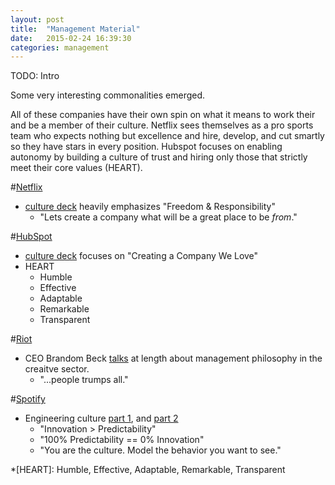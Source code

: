 ```yaml
---
layout: post
title:  "Management Material"
date:   2015-02-24 16:39:30
categories: management
---
```


TODO: Intro

Some very interesting commonalities emerged. 

All of these companies have their own spin on what it means to work their and be a member of their culture. Netflix sees themselves as a pro sports team who expects nothing but excellence and hire, develop, and cut smartly so they have stars in every position. Hubspot focuses on enabling autonomy by building a culture of trust and hiring only those that strictly meet their core values (HEART). 


#[Netflix][netflix_corp]
* [culture deck][netflix_deck] heavily emphasizes "Freedom & Responsibility"
  * "Lets create a company what will be a great place to be _from_."

#[HubSpot][hubspot_corp]
* [culture deck][hubspot_deck] focuses on "Creating a Company We Love"
* HEART
  * Humble
  * Effective
  * Adaptable
  * Remarkable
  * Transparent

#[Riot][riot_corp]
* CEO Brandom Beck [talks][riot_talk] at length about management philosophy in the creaitve sector.
  * "...people trumps all."

#[Spotify][spotify_corp]
* Engineering culture [part 1][spotify_talk_1], and [part 2][spotify_talk_2]
  * "Innovation > Predictability"
  * "100% Predictability == 0% Innovation"
  * "You are the culture. Model the behavior you want to see."

[hubspot_corp]:		http://www.hubspot.com/
[hubspot_deck]:		http://blog.hubspot.com/blog/tabid/6307/bid/34234/The-HubSpot-Culture-Code-Creating-a-Company-We-Love.aspx
[netflix_corp]:		http://www.netflix.com/WiHome
[netflix_deck]:		http://www.slideshare.net/reed2001/culture-1798664
[riot_corp]:		http://www.riotgames.com/
[riot_talk]: 		https://www.youtube.com/watch?feature=player_embedded&v=6PxxExsVA_Y
[spotify_corp]:		https://www.spotify.com/us/
[spotify_talk_1]:	https://labs.spotify.com/2014/03/27/spotify-engineering-culture-part-1/
[spotify_talk_2]:	https://labs.spotify.com/2014/09/20/spotify-engineering-culture-part-2/

*[HEART]:			Humble, Effective, Adaptable, Remarkable, Transparent